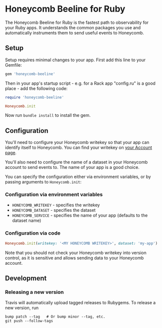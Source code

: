 # Honeycomb Beeline for Ruby

The Honeycomb Beeline for Ruby is the fastest path to observability for your
Ruby apps. It understands the common packages you use and automatically
instruments them to send useful events to Honeycomb.

## Setup

Setup requires minimal changes to your app. First add this line to your Gemfile:

```ruby
gem 'honeycomb-beeline'
```

Then in your app's startup script - e.g. for a Rack app "config.ru" is a good
place - add the following code:

```ruby
require 'honeycomb-beeline'

Honeycomb.init
```

Now run `bundle install` to install the gem.

## Configuration

You'll need to configure your Honeycomb writekey so that your app can
identify itself to Honeycomb. You can find your writekey on [your Account
page](https://ui.honeycomb.io/account).

You'll also need to configure the name of a dataset in your Honeycomb account to
send events to. The name of your app is a good choice.

You can specify the configuration either via environment variables, or by
passing arguments to `Honeycomb.init`:

### Configuration via environment variables

 * `HONEYCOMB_WRITEKEY` - specifies the writekey
 * `HONEYCOMB_DATASET` - specifies the dataset
 * `HONEYCOMB_SERVICE` - specifies the name of your app (defaults to the dataset
   name)

### Configuration via code

```ruby
Honeycomb.init(writekey: '<MY HONEYCOMB WRITEKEY>', dataset: 'my-app')
```

Note that you should not check your Honeycomb writekey into version control, as
it is sensitive and allows sending data to your Honeycomb account.

## Development

### Releasing a new version

Travis will automatically upload tagged releases to Rubygems. To release a new
version, run
```
bump patch --tag   # Or bump minor --tag, etc.
git push --follow-tags
```
